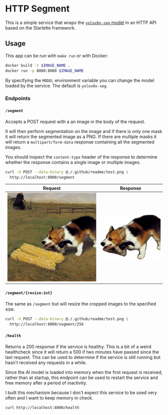 # HTTP Segment

This is a simple service that wraps the [`yolov8x-seg` model](https://docs.ultralytics.com/tasks/segment/)
in an HTTP API based on the Starlette framework.

## Usage

This app can be run with `make run` or with Docker:

```sh
docker build -t $IMAGE_NAME .
docker run -p 8000:8000 $IMAGE_NAME
```

By specifying the `MODEL` environment variable you can change the model loaded
by the service. The default is `yolov8x-seg`.

### Endpoints

#### `/segment`

Accepts a POST request with a an image in the body of the request.

It will then perform segmentation on the image and if there is only one mask
it will return the segmented image as a PNG. If there are multiple masks it
will return a `multipart/form-data` response containing all the segmented images.

You should inspect the `content-type` header of the response to determine
whether the response contains a single image or multiple images.

```sh
curl -X POST --data-binary @./.github/readme/test.png \
  http://localhost:8000/segment
```

| Request                        | Response                                 |
| ------------------------------ | ---------------------------------------- |
| ![](./.github/readme/test.png) | ![](./.github/readme/test_segmented.png) |

#### `/segment/{resize:int}`

The same as `/segment` but will resize the cropped images to the specified
size.

```sh
curl -X POST --data-binary @./.github/readme/test.png \
  http://localhost:8000/segment/256
```

#### `/health`

Returns a 200 response if the service is healthy. This is a bit of a weird
healthcheck since it will return a 500 if two minutes have passed since the last
request. This can be used to determine if the service is still running but
hasn't received any requests in a while.

Since the AI model is loaded into memory when the first request is received,
rather than at startup, this endpoint can be used to restart the service and
free memory after a period of inactivity.

I built this mechanism because I don't expect this service to be used very
often and I want to keep memory in check.

```sh
curl http://localhost:8000/health
```
